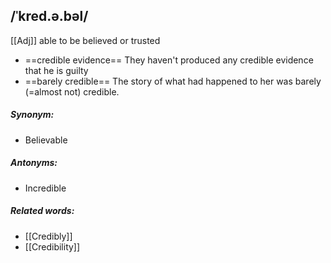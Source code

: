 ## /ˈkred.ə.bəl/
[[Adj]]
able to be believed or trusted

- ==credible evidence==
They haven't produced any credible evidence that he is guilty
- ==barely credible==
The story of what had happened to her was barely (=almost not) credible.

##### Synonym:
- Believable 

##### Antonyms:
- Incredible

##### Related words:
- [[Credibly]]
- [[Credibility]]